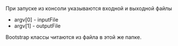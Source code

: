 При запуске из консоли указываются входной и выходной файлы
+ argv[0] - inputFile
+ argv[1] - outputFile

Bootstrap классы читаются из файла в этой же папке.
